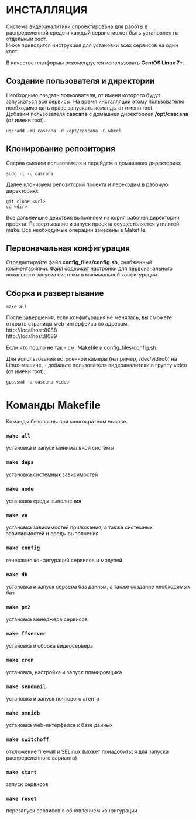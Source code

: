 ИНСТАЛЛЯЦИЯ
===========

Система видеоаналитики спроектирована для работы в распределенной среде и каждый сервис может быть установлен на отдельный хост.<br />
Ниже приводится инструкция для установки всех сервисов на один хост.

В качестве платформы рекомендуется использовать **CentOS Linux 7+**.

## Создание пользователя и директории
Необходимо создать пользователя, от имени которого будут запускаться все сервисы. На время инсталляции этому пользователю необходимо дать право запускать команды от имени root.<br />
Добавим пользователя **cascana** с домашней директорией **/opt/cascana** (от имени root).

  `useradd -mU cascana -d /opt/cascana -G wheel`

## Клонирование репозитория
Сперва сменим пользователя и перейдем в домашнюю директорию:

  `sudo -i -u cascana`

Далее клонируем репозиторий проекта и переходим в рабочую директорию:

  `git clone <url>`<br />
  `cd <dir>`

Все дальнейшие действия выполняем из корня рабочей директории проекта. Развертывание и запуск проекта осуществляется утилитой make. Все необходимые операции занесены в Makefile.

## Первоначальная конфигурация
Отредактируйте файл **config_files/config.sh**, снабженный комментариями. Файл содержит настройки для первоначального локального запуска системы в минимальной конфигурации.

## Сборка и развертывание

`make all`

После завершения, если конфигурация не менялась, вы сможете открыть страницы web-интерфейса по адресам:<br/>
http://localhost:8088<br/>
http://localhost:8089

Если что пошло не так - см. Makefile и config_files/config.sh.

Для использования встроенной камеры (например, /dev/video0) на Linux-машине, - добавьте пользователя видеоаналитики в группу video (от имени root):

`gpasswd -a cascana video`

# Команды Makefile

Команды безопасны при многократном вызове.

### `make all`
установка и запуск минимальной системы

### `make deps`
установка системных зависимостей

### `make node`
установка среды выполнения

### `make va`
установка зависимостей приложения, а также системных зависисмостей и среды выполнения

### `make config`
генерация конфигураций сервисов и модулей

### `make db`
установка и запуск сервера баз данных, а также создание необходимых баз

### `make pm2`
установка менеджера сервисов

### `make ffserver`
установка и сборка видеосервера

### `make cron`
установка, настройка и запуск планировщика

### `make sendmail`
установка и запуск почтового агента

### `make omnidb`
установка web-интерфейса к базе данных

### `make switchoff`
отключение firewall и SELinux (может понадобиться для запуска распределенного варианта)

### `make start`
запуск сервисов

### `make reset`
перезапуск сервисов с обновлением конфигурации
